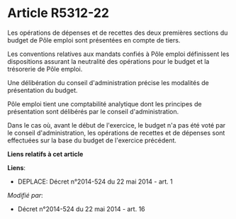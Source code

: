 # Article R5312-22

Les opérations de dépenses et de recettes des deux premières sections du budget de Pôle emploi sont présentées en compte de
tiers. 

Les conventions relatives aux mandats confiés à Pôle emploi définissent les dispositions assurant la neutralité des
opérations pour le budget et la trésorerie de Pôle emploi. 

Une délibération du conseil d'administration précise les modalités de présentation du budget. 

Pôle emploi tient une comptabilité analytique dont les principes de présentation sont délibérés par le conseil
d'administration. 

Dans le cas où, avant le début de l'exercice, le budget n'a pas été voté par le conseil d'administration, les opérations de
recettes et de dépenses sont effectuées sur la base du budget de l'exercice précédent.

**Liens relatifs à cet article**

**Liens**:

  - DEPLACE: Décret n°2014-524 du 22 mai 2014 - art. 1

_Modifié par_:

  - Décret n°2014-524 du 22 mai 2014 - art. 16
